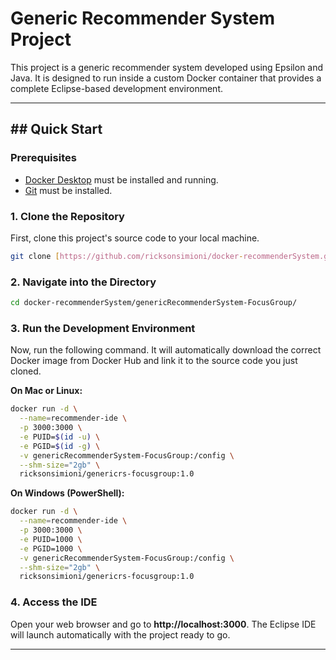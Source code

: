 # Generic Recommender System Project

This project is a generic recommender system developed using Epsilon and Java. It is designed to run inside a custom Docker container that provides a complete Eclipse-based development environment.

---
## ## Quick Start

### **Prerequisites**
* [Docker Desktop](https://www.docker.com/products/docker-desktop/) must be installed and running.
* [Git](https://git-scm.com/) must be installed.

### **1. Clone the Repository**
First, clone this project's source code to your local machine.
```bash
git clone [https://github.com/ricksonsimioni/docker-recommenderSystem.git](https://github.com/ricksonsimioni/docker-recommenderSystem.git)
```

### **2. Navigate into the Directory**
```bash
cd docker-recommenderSystem/genericRecommenderSystem-FocusGroup/
```

### **3. Run the Development Environment**
Now, run the following command. It will automatically download the correct Docker image from Docker Hub and link it to the source code you just cloned.

**On Mac or Linux:**
```bash
docker run -d \
  --name=recommender-ide \
  -p 3000:3000 \
  -e PUID=$(id -u) \
  -e PGID=$(id -g) \
  -v genericRecommenderSystem-FocusGroup:/config \
  --shm-size="2gb" \
  ricksonsimioni/genericrs-focusgroup:1.0
```

**On Windows (PowerShell):**
```bash
docker run -d \
  --name=recommender-ide \
  -p 3000:3000 \
  -e PUID=1000 \
  -e PGID=1000 \
  -v genericRecommenderSystem-FocusGroup:/config \
  --shm-size="2gb" \
  ricksonsimioni/genericrs-focusgroup:1.0
```

### **4. Access the IDE**
Open your web browser and go to **http://localhost:3000**. The Eclipse IDE will launch automatically with the project ready to go.

---
